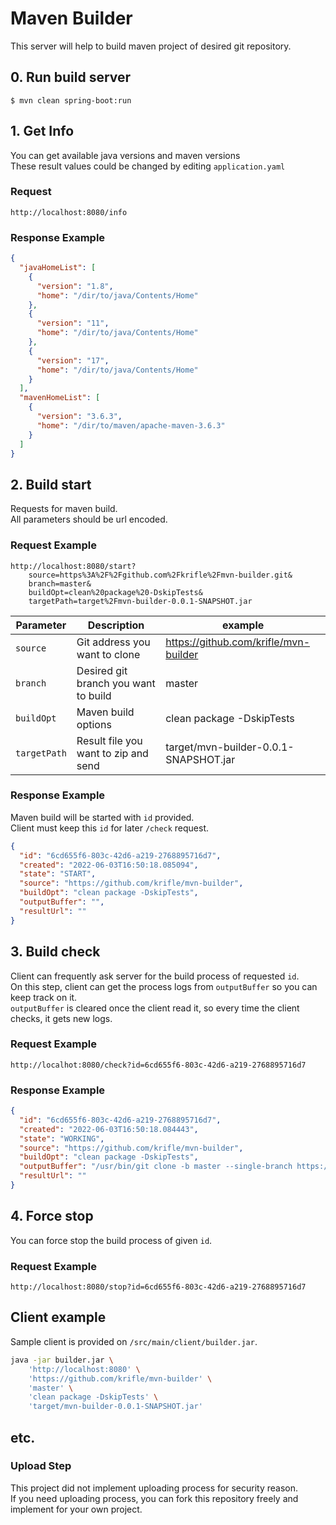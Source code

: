 # Maven Builder
This server will help to build maven project of desired git repository.

## 0. Run build server
```
$ mvn clean spring-boot:run
```

## 1. Get Info
You can get available java versions and maven versions  
These result values could be changed by editing `application.yaml`

### Request
```
http://localhost:8080/info
```

### Response Example
```json
{
  "javaHomeList": [
    {
      "version": "1.8",
      "home": "/dir/to/java/Contents/Home"
    },
    {
      "version": "11",
      "home": "/dir/to/java/Contents/Home"
    },
    {
      "version": "17",
      "home": "/dir/to/java/Contents/Home"
    }
  ],
  "mavenHomeList": [
    {
      "version": "3.6.3",
      "home": "/dir/to/maven/apache-maven-3.6.3"
    }
  ]
}
```

## 2. Build start
Requests for maven build.  
All parameters should be url encoded.

### Request Example
```
http://localhost:8080/start?
    source=https%3A%2F%2Fgithub.com%2Fkrifle%2Fmvn-builder.git&
    branch=master&
    buildOpt=clean%20package%20-DskipTests&
    targetPath=target%2Fmvn-builder-0.0.1-SNAPSHOT.jar
```

| Parameter    | Description                          | example                               |
|--------------|--------------------------------------|---------------------------------------|
| `source`     | Git address you want to clone        | https://github.com/krifle/mvn-builder |
| `branch`     | Desired git branch you want to build | master                                |
| `buildOpt`   | Maven build options                  | clean package -DskipTests             |
| `targetPath` | Result file you want to zip and send | target/mvn-builder-0.0.1-SNAPSHOT.jar |

### Response Example
Maven build will be started with `id` provided.  
Client must keep this `id` for later `/check` request.
```json
{
  "id": "6cd655f6-803c-42d6-a219-2768895716d7",
  "created": "2022-06-03T16:50:18.085094",
  "state": "START",
  "source": "https://github.com/krifle/mvn-builder",
  "buildOpt": "clean package -DskipTests",
  "outputBuffer": "",
  "resultUrl": ""
}
```

## 3. Build check
Client can frequently ask server for the build process of requested `id`.  
On this step, client can get the process logs from `outputBuffer` so you can keep track on it.  
`outputBuffer` is cleared once the client read it, so every time the client checks, it gets new logs.

### Request Example
```
http://localhot:8080/check?id=6cd655f6-803c-42d6-a219-2768895716d7
```

### Response Example
```json
{
  "id": "6cd655f6-803c-42d6-a219-2768895716d7",
  "created": "2022-06-03T16:50:18.084443",
  "state": "WORKING",
  "source": "https://github.com/krifle/mvn-builder",
  "buildOpt": "clean package -DskipTests",
  "outputBuffer": "/usr/bin/git clone -b master --single-branch https://github.com/krifle/mvn-builder /Users/user/Desktop/temp/mvn-builder/6cd655f6-803c-42d6-a219-2768895716d7/Cloning into '/Users/user/Desktop/temp/mvn-builder/6cd655f6-803c-42d6-a219-2768895716d7'...\nFFA01D819D7F/Users/user/apps/apache-maven-3.6.3/bin/mvn -f /Users/user/Desktop/temp/mvn-builder/6cd655f6-803c-42d6-a219-2768895716d7//pom.xml clean package -DskipTests[INFO] Scanning for projects...\n[INFO] \n[INFO] -------------------------< com.zh:mvn-builder >-------------------------\n[INFO] Building mvn-builder 0.0.1-SNAPSHOT\n[INFO] --------------------------------[ jar ]---------------------------------\n[INFO] \n[INFO] --- maven-clean-plugin:3.1.0:clean (default-clean) @ mvn-builder ---\n[INFO] \n[INFO] --- maven-resources-plugin:3.2.0:resources (default-resources) @ mvn-builder ---\n[INFO] Using 'UTF-8' encoding to copy filtered resources.\n[INFO] Using 'UTF-8' encoding to copy filtered properties files.\n[INFO] Copying 1 resource\n[INFO] Copying 3 resources\n[INFO] \n[INFO] --- maven-compiler-plugin:3.8.1:compile (default-compile) @ mvn-builder ---\n[INFO] Nothing to compile - all classes are up to date\n[INFO] \n[INFO] --- kotlin-maven-plugin:1.6.10:compile (compile) @ mvn-builder ---\n[INFO] Applied plugin: 'spring'\n[WARNING] /Users/user/Desktop/temp/mvn-builder/6cd655f6-803c-42d6-a219-2768895716d7/src/main/kotlin/com/zh/mvn/builder/server/ProcessManager.kt: (116, 19) 'stop(): Unit' is deprecated. Deprecated in Java\n[WARNING] /Users/user/Desktop/temp/mvn-builder/6cd655f6-803c-42d6-a219-2768895716d7/src/main/kotlin/com/zh/mvn/builder/server/ProcessManager.kt: (117, 26) 'stop(): Unit' is deprecated. Deprecated in Java\n[WARNING] /Users/user/Desktop/temp/mvn-builder/6cd655f6-803c-42d6-a219-2768895716d7/src/main/kotlin/com/zh/mvn/builder/server/ServerInitializer.kt: (34, 34) Unnecessary non-null assertion (!!) on a non-null receiver of type String\n[WARNING] /Users/user/Desktop/temp/mvn-builder/6cd655f6-803c-42d6-a219-2768895716d7/src/main/kotlin/com/zh/mvn/builder/server/ServerInitializer.kt: (37, 36) Unnecessary non-null assertion (!!) on a non-null receiver of type String\n[INFO] \n[INFO] --- maven-resources-plugin:3.2.0:testResources (default-testResources) @ mvn-builder ---\n[INFO] Using 'UTF-8' encoding to copy filtered resources.\n[INFO] Using 'UTF-8' encoding to copy filtered properties files.\n[INFO] Copying 1 resource\n[INFO] \n[INFO] --- maven-compiler-plugin:3.8.1:testCompile (default-testCompile) @ mvn-builder ---\n[INFO] Changes detected - recompiling the module!\n[INFO] \n[INFO] --- kotlin-maven-plugin:1.6.10:test-compile (test-compile) @ mvn-builder ---\n[INFO] Applied plugin: 'spring'\n",
  "resultUrl": ""
}
```

## 4. Force stop
You can force stop the build process of given `id`.

### Request Example
```
http://localhost:8080/stop?id=6cd655f6-803c-42d6-a219-2768895716d7
```

## Client example
Sample client is provided on `/src/main/client/builder.jar`.

```bash
java -jar builder.jar \
    'http://localhost:8080' \
    'https://github.com/krifle/mvn-builder' \
    'master' \
    'clean package -DskipTests' \
    'target/mvn-builder-0.0.1-SNAPSHOT.jar'
```

## etc.
### Upload Step
This project did not implement uploading process for security reason.  
If you need uploading process, you can fork this repository freely and implement for your own project.
